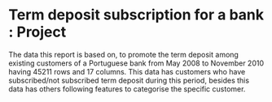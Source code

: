 # Term deposit subscription for a bank : Project
The data this report is based on, to promote the term deposit among existing customers of a Portuguese bank from May 2008 to November 2010 having 45211 rows and 17 columns. This data has customers who have subscribed/not subscribed term deposit during this period, besides this data has others following features to categorise the specific customer.
